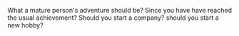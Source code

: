 What a mature person's adventure should be?
Since you have have reached the usual achievement?
Should you start a company?
should you start a new hobby?